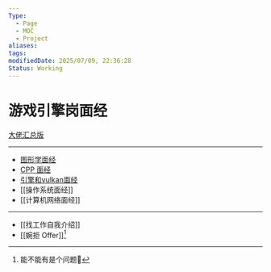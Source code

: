 ```yaml
---
Type:
  - Page
  - MOC
  - Project
aliases: 
tags: 
modifiedDate: 2025/07/09, 22:36:28
Status: Working
---
```


# 游戏引擎岗面经

[大佬汇总版](https://www.wolai.com/ndWTRuLtZ5yov4RdBuWQR2)

---

- [图形学面经](图形学面经.md)
- [CPP 面经](CPP%20面经.md)
- [引擎和vulkan面经](引擎和vulkan面经.md)
- [[操作系统面经]]
- [[计算机网络面经]]

---

- [[找工作自我介绍]]
- [[婉拒 Offer]][^1]

[^1]: 能不能有是个问题🤣
